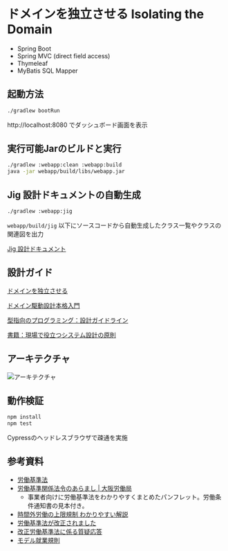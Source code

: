 # ドメインを独立させる Isolating the Domain
- Spring Boot
- Spring MVC (direct field access)
- Thymeleaf
- MyBatis SQL Mapper

## 起動方法

```sh
./gradlew bootRun
```

http://localhost:8080 でダッシュボード画面を表示

## 実行可能Jarのビルドと実行

```sh
./gradlew :webapp:clean :webapp:build
java -jar webapp/build/libs/webapp.jar
```

## Jig 設計ドキュメントの自動生成

```sh
./gradlew :webapp:jig
```

`webapp/build/jig` 以下にソースコードから自動生成したクラス一覧やクラスの関連図を出力

[Jig 設計ドキュメント](https://github.com/dddjava/Jig)

## 設計ガイド

[ドメインを独立させる](https://github.com/system-sekkei/isolating-the-domain/wiki)

[ドメイン駆動設計本格入門](https://www.slideshare.net/masuda220/ss-137608652)

[型指向のプログラミング：設計ガイドライン](https://github.com/masuda220/business-logic-patterns/wiki/%E8%A8%AD%E8%A8%88%E3%82%AC%E3%82%A4%E3%83%89%E3%83%A9%E3%82%A4%E3%83%B3)

[書籍：現場で役立つシステム設計の原則](https://gihyo.jp/book/2017/978-4-7741-9087-7)

## アーキテクチャ

![アーキテクチャ](architecture.png)

## 動作検証

```sh
npm install
npm test
```

Cypressのヘッドレスブラウザで疎通を実施

## 参考資料

- [労働基準法](https://elaws.e-gov.go.jp/search/elawsSearch/elaws_search/lsg0500/detail?lawId=322AC0000000049#171)
- [労働基準関係法令のあらまし | 大阪労働局](https://jsite.mhlw.go.jp/osaka-roudoukyoku/hourei_seido_tetsuzuki/roudoukijun_keiyaku/hourei_seido/_122090.html)
  - 事業者向けに労働基準法をわかりやすくまとめたパンフレット。労働条件通知書の見本付き。
- [時間外労働の上限規制 わかりやすい解説](https://www.mhlw.go.jp/content/000463185.pdf)
- [労働基準法が改正されました](https://www.mhlw.go.jp/stf/seisakunitsuite/bunya/koyou_roudou/roudoukijun/roukikaitei/index.html)
- [改正労働基準法に係る質疑応答](https://www.mhlw.go.jp/topics/2008/12/dl/tp1216-1k.pdf)
- [モデル就業規則](https://www.mhlw.go.jp/bunya/roudoukijun/model/dl/model.pdf)